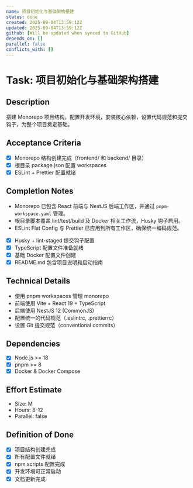 ```yaml
---
name: 项目初始化与基础架构搭建
status: done
created: 2025-09-04T13:59:12Z
updated: 2025-09-04T13:59:12Z
github: [Will be updated when synced to GitHub]
depends_on: []
parallel: false
conflicts_with: []
---
```


# Task: 项目初始化与基础架构搭建

## Description
搭建 Monorepo 项目结构，配置开发环境，安装核心依赖，设置代码规范和提交钩子，为整个项目奠定基础。

## Acceptance Criteria
- [x] Monorepo 结构创建完成（frontend/ 和 backend/ 目录）
- [x] 根目录 package.json 配置 workspaces
- [x] ESLint + Prettier 配置就绪

## Completion Notes
- Monorepo 已包含 React 前端与 NestJS 后端工作区，并通过 `pnpm-workspace.yaml` 管理。
- 根目录脚本覆盖 lint/test/build 及 Docker 相关工作流，Husky 钩子启用。
- ESLint Flat Config 与 Prettier 已应用到所有工作区，确保统一编码规范。
- [x] Husky + lint-staged 提交钩子配置
- [x] TypeScript 配置文件准备就绪
- [x] 基础 Docker 配置文件创建
- [x] README.md 包含项目说明和启动指南

## Technical Details
- 使用 pnpm workspaces 管理 monorepo
- 前端使用 Vite + React 19 + TypeScript
- 后端使用 NestJS 12 (CommonJS)
- 配置统一的代码规范（.eslintrc, .prettierrc）
- 设置 Git 提交规范（conventional commits）

## Dependencies
- [x] Node.js >= 18
- [x] pnpm >= 8
- [x] Docker & Docker Compose

## Effort Estimate
- Size: M
- Hours: 8-12
- Parallel: false

## Definition of Done
- [x] 项目结构创建完成
- [x] 所有配置文件就绪
- [x] npm scripts 配置完成
- [x] 开发环境可正常启动
- [x] 文档更新完成